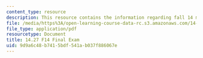 ```yaml
---
content_type: resource
description: This resource contains the information regarding fall 14 midterm exam.
file: /media/https%3A/open-learning-course-data-rc.s3.amazonaws.com/14-27-economics-and-e-commerce-fall-2014/9d9a6c48b7415bdf541ab037f886067e_MIT14_27F14_Final_2014.pdf
file_type: application/pdf
resourcetype: Document
title: 14.27 F14 Final Exam
uid: 9d9a6c48-b741-5bdf-541a-b037f886067e
---
```

